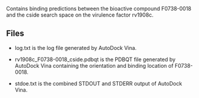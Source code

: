 Contains binding predictions between the bioactive compound F0738-0018 and the cside search space on the virulence factor rv1908c.

## Files

- log.txt is the log file generated by AutoDock Vina.

- rv1908c_F0738-0018_cside.pdbqt is the PDBQT file generated by AutoDock Vina containing the orientation and binding location of F0738-0018.

- stdoe.txt is the combined STDOUT and STDERR output of AutoDock Vina.

